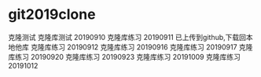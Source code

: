 # git2019clone
克隆测试
克隆库测试 20190910
克隆库练习 20190911 已上传到github,下载回本地他库
克隆库练习 20190912
克隆库练习 20190916
克隆库练习 20190917
克隆库练习 20190920
克隆库练习 20190923
克隆库练习 20191009
克隆库练习 20191012
